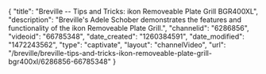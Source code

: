 {
    "title": "Breville -- Tips and Tricks: ikon Removeable Plate Grill BGR400XL",
    "description": "Breville's Adele Schober demonstrates the features and functionality of the ikon Removeable Plate Grill.",
    "channelid": "6286856",
    "videoid": "66785348",
    "date_created": "1260384591",
    "date_modified": "1472243562",
    "type": "captivate",
    "layout": "channelVideo",
    "url": "\/breville\/breville-tips-and-tricks-ikon-removeable-plate-grill-bgr400xl\/6286856-66785348"
}